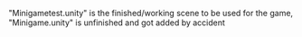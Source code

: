 "Minigametest.unity" is the finished/working scene to be used for the game, "Minigame.unity" is unfinished and got added by accident
